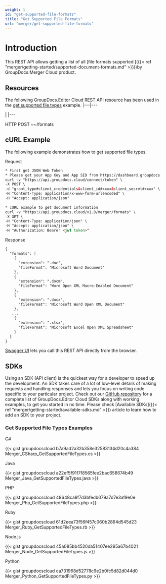 ```yaml
---
weight: 1
id: "get-supported-file-formats"
title: "Get Supported File Formats"
url: "merger/get-supported-file-formats"
---
```







# Introduction #

This REST API allows getting a list of all [file formats supported ]({{< ref "merger/getting-started/supported-document-formats.md" >}}))by GroupDocs.Merger Cloud product. 

## Resources ##

The following GroupDocs.Editor Cloud REST API resource has been used in the [get supported file types](https://apireference.groupdocs.cloud/merger/#/Info/GetSupportedFileFormats) example.
|---|---







 

|
|---




HTTP POST ~~/formats



## cURL Example ##

The following example demonstrates how to get supported file types.


 Request

```html 
* First get JSON Web Token
* Please get your App Key and App SID from https://dashboard.groupdocs.cloud/#/apps. Kindly place App Key in "client_secret" and App SID in "client_id" argument.
curl -v "https://api.groupdocs.cloud/connect/token" \
-X POST \
-d "grant_type#client_credentials&client_id#xxxx&client_secret#xxxx" \
-H "Content-Type: application/x-www-form-urlencoded" \
-H "Accept: application/json"
  
* cURL example to get document information
curl -v "https://api.groupdocs.cloud/v1.0/merger/formats" \
-X GET \
-H "Content-Type: application/json" \
-H "Accept: application/json" \
-H "Authorization: Bearer <jwt token>"


 ```


 Response

```html 
{
  "formats": [    
    {
      "extension": ".doc",
      "fileFormat": "Microsoft Word Document"
    },
    {
      "extension": ".docm",
      "fileFormat": "Word Open XML Macro-Enabled Document"
    },
    {
      "extension": ".docx",
      "fileFormat": "Microsoft Word Open XML Document"
    },
   ...
    {
      "extension": ".xlsx",
      "fileFormat": "Microsoft Excel Open XML Spreadsheet"
    }
  ]
}


 ```



[Swagger UI](https://apireference.groupdocs.cloud/merger/#/Info/GetSupportedFileFormats) lets you call this REST API directly from the browser.  

## SDKs ##

Using an SDK (API client) is the quickest way for a developer to speed up the development. An SDK takes care of a lot of low-level details of making requests and handling responses and lets you focus on writing code specific to your particular project. Check out our [GitHub repository](https://github.com/groupdocs-editor-cloud) for a complete list of GroupDocs.Editor Cloud SDKs along with working examples, to get you started in no time. Please check [Available SDKs]({{< ref "merger/getting-started/available-sdks.md" >}}) article to learn how to add an SDK to your project.

### Get Supported File Types Examples ###


 C#




{{< gist groupdocscloud b7a9ad2a32b358e32583134d20c4a384 Merger_CSharp_GetSupportedFileTypes.cs >}}





 Java




{{< gist groupdocscloud a22ef5f91f7f8565fee2bac658674b49 Merger_Java_GetSupportedFileTypes.java >}}





 PHP

{{< gist groupdocscloud 48648ca8f7d3bfedb079a7d7e3af9e0e Merger_Php_GetSupportedFileTypes.php >}}




 Ruby

{{< gist groupdocscloud 61d2eea73f56f457c060b2894d545d23 Merger_Ruby_GetSupportedFileTypes.rb >}}





 Node.js

{{< gist groupdocscloud 45a085bb4520da51407ee295a67b4021 Merger_Node_GetSupportedFileTypes.js >}}




 Python

{{< gist groupdocscloud ca731968d52778c9e2b0fc5d82d044d0 Merger_Python_GetSupportedFileTypes.py >}}





